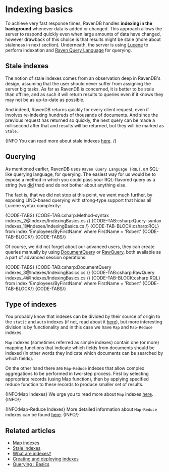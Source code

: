 ﻿# Indexing basics

To achieve very fast response times, RavenDB handles **indexing in the background** whenever data is added or changed. This approach allows the server to respond quickly even when large amounts of data have changed, however drawback of this choice is that results might be stale (more about staleness in next section). Underneath, the server is using [Lucene](http://lucene.apache.org/) to perform indexation and [Raven Query Language](todo) for querying.

## Stale indexes

The notion of stale indexes comes from an observation deep in RavenDB's design, assuming that the user should never suffer from assigning the server big tasks. As far as RavenDB is concerned, it is better to be stale than offline, and as such it will return results to queries even if it knows they may not be as up-to-date as possible.

And indeed, RavenDB returns quickly for every client request, even if involves re-indexing hundreds of thousands of documents. And since the previous request has returned so quickly, the next query can be made a millisecond after that and results will be returned, but they will be marked as `Stale`.

{INFO You can read more about stale indexes [here](../indexes/stale-indexes). /}

## Querying

As mentioned earlier, RavenDB uses `Raven Query Language (RQL)`, an SQL-like querying language, for querying. The easiest way for us would be to expose a method in which you could pass your RQL-flavored query as a string (we [did](todo) that) and do not bother about anything else.

The fact is, that we did not stop at this point, we went much further, by exposing LINQ-based querying with strong-type support that hides all Lucene syntax complexity:

{CODE-TABS}
{CODE-TAB:csharp:Method-syntax indexes_2@Indexes/IndexingBasics.cs /}
{CODE-TAB:csharp:Query-syntax indexes_1@Indexes/IndexingBasics.cs /}
{CODE-TAB-BLOCK:csharp:RQL}
from index 'Employees/ByFirstName'
where FirstName = 'Robert'
{CODE-TAB-BLOCK/}
{CODE-TABS/}

Of course, we did not forget about our advanced users, they can create queries manually by using  [DocumentQuery]() or [RawQuery](todo), both available as a part of advanced session operations:

{CODE-TABS}
{CODE-TAB:csharp:DocumentQuery indexes_3@Indexes/IndexingBasics.cs /}
{CODE-TAB:csharp:RawQuery indexes_4@Indexes/IndexingBasics.cs /}
{CODE-TAB-BLOCK:csharp:RQL}
from index 'Employees/ByFirstName'
where FirstName = 'Robert'
{CODE-TAB-BLOCK/}
{CODE-TABS/}

## Type of indexes

You probably know that indexes can be divided by their source of origin to the `static` and `auto` indexes (if not, read about it [here](../indexes/creating-and-deploying)), but more interesting division is by functionality and in this case we have `Map` and `Map-Reduce` indexes.

`Map` indexes (sometimes referred as simple indexes) contain one (or more) mapping functions that indicate which fields from documents should be indexed (in other words they indicate which documents can be searched by which fields).

On the other hand there are `Map-Reduce` indexes that allow complex aggregations to be performed in two-step process. First by selecting appropriate records (using Map function), then by applying specified reduce function to these records to produce smaller set of results.

{INFO:Map Indexes}
We urge you to read more about `Map` indexes [here](../indexes/map-indexes).
{INFO/}

{INFO:Map-Reduce Indexes}
More detailed information about `Map-Reduce` indexes can be found [here](../indexes/map-reduce-indexes).
{INFO/}

## Related articles

- [Map indexes](../indexes/map-indexes)
- [Stale indexes](../indexes/stale-indexes)
- [What are indexes?](../indexes/what-are-indexes)
- [Creating and deploying indexes](../indexes/creating-and-deploying)
- [Querying : Basics](../indexes/querying/basics)
